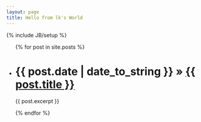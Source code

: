 ```yaml
---
layout: page
title: Hello from lk's World
---
```

{% include JB/setup %}

<div class="span8">
<ul class="posts">
  {% for post in site.posts %}
    <li><h1><span>{{ post.date | date_to_string }}</span> &raquo; <a href="{{ BASE_PATH }}{{ post.url }}">{{ post.title }}</a></h1>
    <p>{{ post.excerpt }}</p></li>
  {% endfor %}
</ul>
</div>
